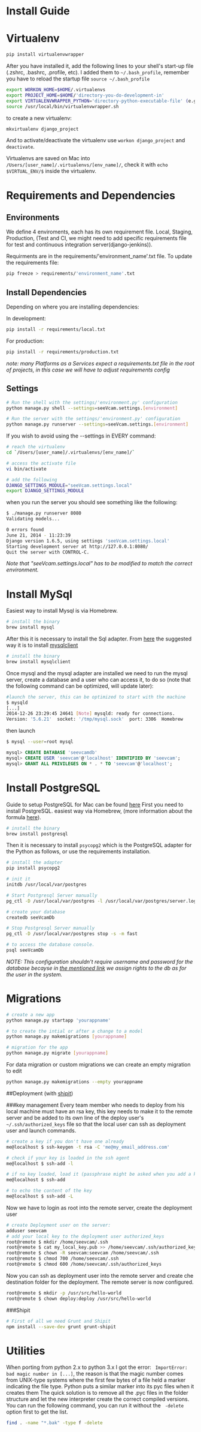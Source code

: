 Install Guide
===

Virtualenv
===

```sh
pip install virtualenvwrapper
```

After you have installed it, add the following lines to your shell's start-up file (.zshrc, .bashrc, .profile, etc).
I added them to `~/.bash_profile`, remember you have to reload the startup file `source ~/.bash_profile`

```sh
export WORKON_HOME=$HOME/.virtualenvs
export PROJECT_HOME=$HOME/'directory-you-do-development-in'
export VIRTUALENVWRAPPER_PYTHON='directory-python-executable-file' (e.g. /usr/local/bin/python2 )
source /usr/local/bin/virtualenvwrapper.sh
```
to create a new virtualenv:
```sh
mkvirtualenv django_project
```
And to activate/deactivate the virtualenv use `workon django_project` and `deactivate`.

Virtualenvs are saved on Mac into `/Users/[user_name]/.virtualenvs/[env_name]/`, check it with `echo $VIRTUAL_ENV/$` inside the virtualenv.


Requirements and Dependencies
===

Environments
---
We define 4 enviroments, each has its own requirement file.
Local, Staging, Production, (Test and CI, we might need to add specific requirements file for test and continuous integration server(django-jenkins)).

Requirments are in the requirements/'environment_name'.txt file. To update the requirements file:
```sh
pip freeze > requirements/'environment_name'.txt
```

Install Dependencies
---
Depending on where you are installing dependencies:

In development:
```sh
pip install -r requirements/local.txt
```
For production:
```sh
pip install -r requirements/production.txt
```
*note: many Platforms as a Services expect a requirements.txt file in the root of projects, in this case we will have to adjust requirements config*

Settings
---
```sh
# Run the shell with the settings/'environment.py' configuration
python manage.py shell --settings=seeVcam.settings.[environment]
```

```sh
# Run the server with the settings/'environment.py' configuration
python manage.py runserver --settings=seeVcam.settings.[environment]
```
If you wish to avoid using the --settings in EVERY command:
```sh
# reach the virtualenv
cd `/Users/[user_name]/.virtualenvs/[env_name]/`

# access the activate file
vi bin/activate

# add the following
DJANGO_SETTINGS_MODULE="seeVcam.settings.local"
export DJANGO_SETTINGS_MODULE
```
when you run the server you should see something like the following:

```sh
$ ./manage.py runserver 8080
Validating models...

0 errors found
June 21, 2014 - 11:23:39
Django version 1.6.5, using settings 'seeVcam.settings.local'
Starting development server at http://127.0.0.1:8080/
Quit the server with CONTROL-C.
```
*Note that "seeVcam.settings.local" has to be modified to match the correct environment.*

Install MySql
===
Easiest way to install Mysql is via Homebrew.
```sh
# install the binary
brew install mysql
```
After this it is necessary to install the Sql adapter. From [here][mysql_driver] the suggested way it is to install [mysqlclient][mysqlclient]
```sh
# install the binary
brew install mysqlclient
```
Once mysql and the mysql adapter are installed we need to run the mysql server, create a database and a user who can access it, to do so (note that the following command can be optimized, will update later):
```sh
#launch the server, this can be optimized to start with the machine
$ mysqld
[...]
2014-12-26 23:29:45 24641 [Note] mysqld: ready for connections.
Version: '5.6.21'  socket: '/tmp/mysql.sock'  port: 3306  Homebrew
```
then launch
```sh
$ mysql --user=root mysql
```
```SQL
mysql> CREATE DATABASE 'seevcamdb'
mysql> CREATE USER 'seevcam'@'localhost' IDENTIFIED BY 'seevcam';
mysql> GRANT ALL PRIVILEGES ON * . * TO 'seevcam'@'localhost';
```

Install PostgreSQL
===
Guide to setup PostgreSQL for Mac can be found [here][1]
First you need to install PostgreSQL. easiest way via Homebrew, (more information about the formula [here][postgres_recipe]).

```sh
# install the binary
brew install postgresql
```

Then it is necessary to install `psycopg2` which is the PostgreSQL adapter for the Python as follows, or use the requirements installation.

```sh
# install the adapter
pip install psycopg2
```

```sh
# init it
initdb /usr/local/var/postgres

# Start Postgresql Server manually
pg_ctl -D /usr/local/var/postgres -l /usr/local/var/postgres/server.log start

# create your database
createdb seeVcamDb

# Stop Postgresql Server manually
pg_ctl -D /usr/local/var/postgres stop -s -m fast
```

```sh
# to access the database console.
psql seeVcamDb
```
*NOTE: This configuration shouldn't require username and password for the database becayse in [the mentioned link][1] we assign rights to the db as for the user in the system.*


Migrations
===

```sh
# create a new app
python manage.py startapp 'yourappname'

# to create the intial or after a change to a model
python manage.py makemigrations [yourappname]

# migration for the app
python manage.py migrate [yourappname]
```
For data migration or custom migrations we can create an empty migration to edit

```sh
python manage.py makemigrations --empty yourappname
```

##Deployment (with [shipit])

###key management
Every team member who needs to deploy from his local machine must have an rsa key, this key needs to make it to the remote server and be added to its own line of the deploy user's `~/.ssh/authorized_keys` file so that the local user can ssh as deployment user and launch commands.

```sh
# create a key if you don't have one already
me@localhost $ ssh-keygen -t rsa -C 'me@my_email_address.com'

# check if your key is loaded in the ssh agent
me@localhost $ ssh-add -l

# if no key loaded, load it (passphrase might be asked when you add a key)
me@localhost $ ssh-add

# to echo the content of the key
me@localhost $ ssh-add -L
```
Now we have to login as root into the remote server, create the deployment user
```sh
# create Deployment user on the server:
adduser seevcam
# add your local key to the deployment user authorized_keys
root@remote $ mkdir /home/seevcam/.ssh
root@remote $ cat my_local_key.pub >> /home/seevcam/.ssh/authorized_keys
root@remote $ chown -R seevcam:seevcam /home/seevcam/.ssh
root@remote $ chmod 700 /home/seevcam/.ssh
root@remote $ chmod 600 /home/seevcam/.ssh/authorized_keys
```
Now you can ssh as deployment user into the remote server and create che destination folder for the deployment. The remote server is now configured.
```sh
root@remote $ mkdir -p /usr/src/hello-world
root@remote $ chown deploy:deploy /usr/src/hello-world
```

###Shipit

```sh
# First of all we need Grunt and Shipit
npm install --save-dev grunt grunt-shipit
```

Utilities
===
When porting from python 2.x to python 3.x I got the error:
` ImportError: bad magic number in [...]`, the reason is that the magic number comes from UNIX-type systems where the first few bytes of a file held a marker indicating the file type. Python puts a similar marker into its pyc files when it creates them
The quick solution is to remove all the .pyc files in the folder structure and let the new interpreter create the correct compiled versions. You can run the following command, you can run it without the ` -delete` option first to get the list.
```sh 
find . -name "*.bak" -type f -delete
```

[1]:https://gist.github.com/panuta/1852087
[postgres_recipe]:http://braumeister.org/formula/postgresql
[Migration issues]:http://stackoverflow.com/questions/14645675/cant-perform-data-migrations-using-django-1-5-custom-user-class
[mysql_driver]:https://docs.djangoproject.com/en/1.7/ref/databases/#mysql-db-api-drivers
[mysqlclient]:https://pypi.python.org/pypi/mysqlclient
[shipit]:http://www.therightcode.net/deploy-nodejs-application-using-shipit/